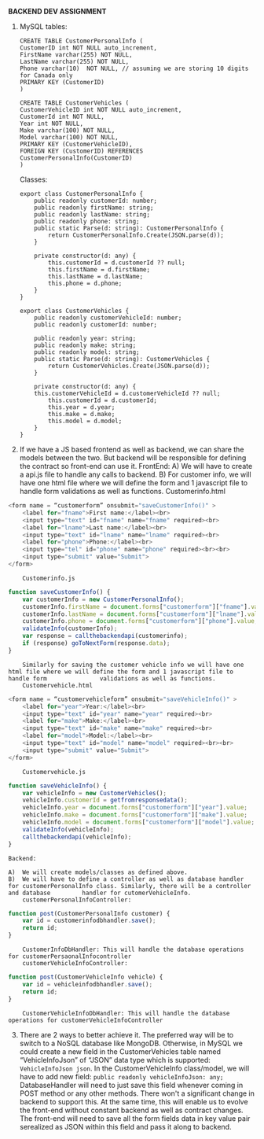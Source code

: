 **BACKEND DEV ASSIGNMENT**

1.	MySQL tables:

        CREATE TABLE CustomerPersonalInfo (
        CustomerID int NOT NULL auto_increment,
        FirstName varchar(255) NOT NULL,
        LastName varchar(255) NOT NULL,
        Phone varchar(10)  NOT NULL, // assuming we are storing 10 digits for Canada only
        PRIMARY KEY (CustomerID)
        )

        CREATE TABLE CustomerVehicles (
        CustomerVehicleID int NOT NULL auto_increment,
        CustomerId int NOT NULL,
        Year int NOT NULL,
        Make varchar(100) NOT NULL,
        Model varchar(100) NOT NULL,
        PRIMARY KEY (CustomerVehicleID),
        FOREIGN KEY (CustomerID) REFERENCES CustomerPersonalInfo(CustomerID)
        )

    Classes:
        
        export class CustomerPersonalInfo {
            public readonly customerId: number;
            public readonly firstName: string;
            public readonly lastName: string;
            public readonly phone: string;
            public static Parse(d: string): CustomerPersonalInfo {
                return CustomerPersonalInfo.Create(JSON.parse(d));
            }
  
            private constructor(d: any) {
                this.customerId = d.customerId ?? null;
                this.firstName = d.firstName;
                this.lastName = d.lastName;
                this.phone = d.phone;
            }
        }

        export class CustomerVehicles {
            public readonly customerVehicleId: number;
            public readonly customerId: number;

            public readonly year: string;
            public readonly make: string;
            public readonly model: string;
            public static Parse(d: string): CustomerVehicles {
                return CustomerVehicles.Create(JSON.parse(d));
            }
        
            private constructor(d: any) {
            this.customerVehicleId = d.customerVehicleId ?? null;
                this.customerId = d.customerId;
                this.year = d.year;
                this.make = d.make;
                this.model = d.model;
            }
        }
        

2.	If we have a JS based frontend as well as backend, we can share the models between the two. But backend will be responsible for defining the contract so front-end can use it.
    FrontEnd:
    A)	We will have to create a api.js file to handle any calls to backend.
    B)	For customer info, we will have one html file where we will define the form and 1 javascript file to handle form validations as well as functions. 
        Customerinfo.html
        
```js    
<form name = “customerform” onsubmit="saveCustomerInfo()" >
	<label for="fname">First name:</label><br>
	<input type="text" id="fname" name="fname" required><br>
	<label for="lname">Last name:</label><br>
	<input type="text" id="lname" name="lname" required><br>
	<label for="phone">Phone:</label><br>
	<input type="tel" id="phone" name="phone" required><br><br>
	<input type="submit" value="Submit">
</form>
```

        Customerinfo.js
        
```js 
function saveCustomerInfo() {
	var customerInfo = new CustomerPersonalInfo();
	customerInfo.firstName = document.forms["customerform"]["fname"].value;
	customerInfo.lastName = document.forms["customerform"]["lname"].value;
	customerInfo.phone = document.forms["customerform"]["phone"].value;
	validateInfo(customerInfo);
	var response = callthebackendapi(customerinfo);
	if (response) goToNextForm(response.data);
}
```

        Similarly for saving the customer vehicle info we will have one html file where we will define the form and 1 javascript file to handle form               validations as well as functions. 
        Customervehicle.html
        
```js
<form name = “customervehicleform” onsubmit="saveVehicleInfo()" >
	<label for="year">Year:</label><br>
	<input type="text" id="year" name="year" required><br>
	<label for="make">Make:</label><br>
	<input type="text" id="make" name="make" required><br>
	<label for="model">Model:</label><br>
	<input type="text" id="model" name="model" required><br><br>
	<input type="submit" value="Submit">
</form>
```
        Customervehicle.js

```js
function saveVehicleInfo() {
	var vehicleInfo = new CustomerVehicles();
	vehicleInfo.customerId = getfromresponsedata();
	vehicleInfo.year = document.forms["customerform"]["year"].value;
	vehicleInfo.make = document.forms["customerform"]["make"].value;
	vehicleInfo.model = document.forms["customerform"]["model"].value;
	validateInfo(vehicleInfo);
	callthebackendapi(vehicleInfo);
}
```
        
    Backend:
    
    A)  We will create models/classes as defined above.
    B)  We will have to define a controller as well as database handler for customerPersonalInfo class. Similarly, there will be a controller and database         handler for cutomerVehicleInfo.
        customerPersonalInfoController:
          
```js
function post(CustomerPersonalInfo customer) {
	var id = customerinfodbhandler.save();
	return id;
}
```

        CustomerInfoDbHandler: This will handle the database operations for customerPersaonalInfocontroller
        customerVehicleInfoController:
        
```js
function post(CustomerVehicleInfo vehicle) {
	var id = vehicleinfodbhandler.save();
	return id;
}
```

        CustomerVehicleInfoDbHandler: This will handle the database operations for customerVehicleInfoController


3.	There are 2 ways to better achieve it. The preferred way will be to switch to a NoSQL database like MongoDB. Otherwise, in MySQL we could create a new field in the CustomerVehicles table named “VehicleInfoJson” of “JSON” data type which is supported: `VehicleInfoJson json`.
In the CustomerVehicleInfo class/model, we will have to add new field: `public readonly vehicleInfoJson: any;`
DatabaseHandler will need to just save this field whenever coming in POST method or any other methods.
There won't a significant change in backend to support this. At the same time, this will enable us to evolve the front-end without constant backend as well as contract changes.
The front-end will need to save all the form fields data in key value pair serealized as JSON within this field and pass it along to backend. 


